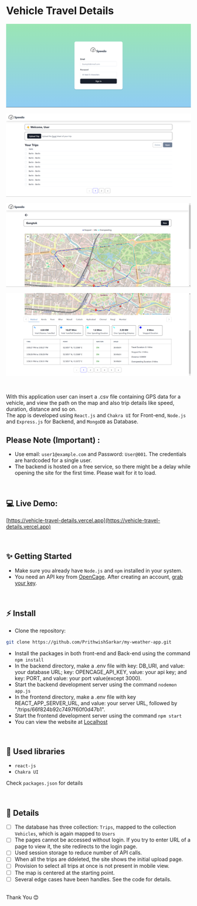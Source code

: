 # Vehicle Travel Details
 
![Application screenshot](frontend/public/images/Img01.png)
<br/>

![Application screenshot](frontend/public/images/Img02.png)
<br/>

![Application screenshot](frontend/public/images/Img03.png)
<br/>

![Application screenshot](frontend/public/images/Img04.png)
<br/>

<br/>

With this application user can insert a .csv file containing GPS data for a vehicle, and view the path on the map and also trip details like speed, duration, distance and so on.
<br/>
The app is developed using `React.js` and `Chakra UI` for Front-end, `Node.js` and `Express.js` for Backend, and `MongoDB` as Database.

## Please Note (Important) :

- Use email: `user1@example.com` and Password: `User@001`. The credentials are hardcoded for a single user.
- The backend is hosted on a free service, so there might be a delay while opening the site for the first time. Please wait for it to load.

<br/>

## 💻 Live Demo:

[https://vehicle-travel-details.vercel.app](https://vehicle-travel-details.vercel.app)

<br/> 

## ✨ Getting Started

- Make sure you already have `Node.js` and `npm` installed in your system.
- You need an API key from [OpenCage](https://opencagedata.com). After creating an account, [grab your key](https://opencagedata.com/users/sign_up).

<br/>

## ⚡ Install

- Clone the repository:

```bash
git clone https://github.com/PrithwishSarkar/my-weather-app.git

```

- Install the packages in both front-end and Back-end using the command `npm install`
- In the backend directory, make a .env file with key: DB_URI, and value: your database URL; key: OPENCAGE_API_KEY, value: your api key; and key: PORT, and value: your port value(except 3000).
- Start the backend development server using the command `nodemon app.js`
- In the frontend directory, make a .env file with key REACT_APP_SERVER_URL, and value: your server URL, followed by "/trips/66f824b92c7497f60f0d47b1".
- Start the frontend development server using the command `npm start`
- You can view the website at [Localhost](https://localhost:3000)

<br/>

## 📙 Used libraries

- `react-js`
- `Chakra UI`

Check `packages.json` for details

<br/>

## 📄 Details

- [ ] The database has three collection: `Trips`, mapped to the collection `Vehicles`, which is again mapped to `Users`
- [ ] The pages cannot be accessed without login. If you try to enter URL of a page to view it, the site redirects to the login page.
- [ ] Used session storage to reduce number of API calls.
- [ ] When all the trips are ddeleted, the site shows the initial upload page.
- [ ] Provision to select all trips at once is not present in mobile view.
- [ ] The map is centered at the starting point.
- [ ] Several edge cases have been handles. See the code for details.

<br/>
Thank You 😊
